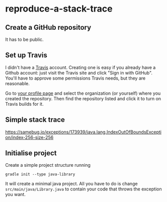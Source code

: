# reproduce-a-stack-trace

## Create a GitHub repository

It has to be public.

## Set up Travis

I didn't have a [Travis](https://travis-ci.org/) account. Creating one is easy
if you already have a Github account: just visit the Travis site and click
"Sign in with GitHub". You'll have to approve some permissions Travis needs,
but they are reasonable.

Go to [your profile page](https://travis-ci.org/profile/) and select the
organization (or yourself) where you created the repository. Then find the
repository listed and click it to turn on Travis builds for it.

## Simple stack trace

https://samebug.io/exceptions/173939/java.lang.IndexOutOfBoundsException/index-256-size-256

## Initialise project

Create a simple project structure running
```
gradle init --type java-library
```

It will create a minimal java project. All you have to do is change
`src/main/java/Library.java` to contain your code that throws the exception you
want.
